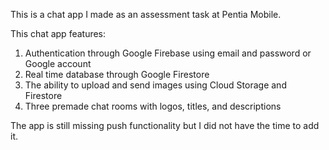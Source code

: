 This is a chat app I made as an assessment task at Pentia Mobile.

This chat app features:
  1. Authentication through Google Firebase using email and password or Google account
  2. Real time database through Google Firestore
  3. The ability to upload and send images using Cloud Storage and Firestore
  4. Three premade chat rooms with logos, titles, and descriptions

The app is still missing push functionality but I did not have the time to add it.

